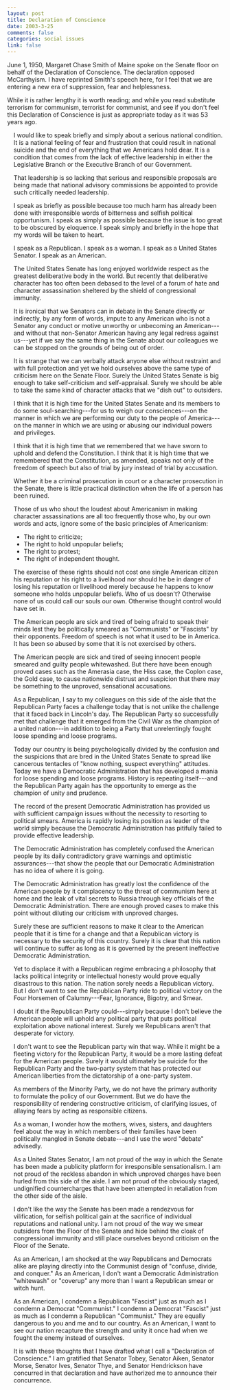 ```yaml
--- 
layout: post
title: Declaration of Conscience
date: 2003-3-25
comments: false
categories: social issues
link: false
---
```

June 1, 1950, Margaret Chase Smith of Maine spoke on the Senate floor on behalf of the Declaration of Conscience. The declaration opposed McCarthyism. I have reprinted Smith's speech here, for I feel that we are entering a new era of suppression, fear and helplessness.

While it is rather lengthy it is worth reading; and while you read substitute terrorism for communism, terrorist for communist, and see if you don't feel this Declaration of Conscience is just as appropriate today as it was 53 years ago.

<div style="margin-left: 15px; margin-right: 15px text-align: justify;">

I would like to speak briefly and simply about a serious national condition. It is a national feeling of fear and frustration that could result in national suicide and the end of everything that we Americans hold dear. It is a condition that comes from the lack of  effective leadership in either the Legislative Branch or the Executive Branch of our Government.

That leadership is so lacking that serious and responsible proposals are being made that national advisory commissions be appointed to provide such critically needed leadership.

I speak as briefly as possible because too much harm has already been done with irresponsible words of bitterness and selfish political opportunism. I speak as simply as possible because the issue is too great to be obscured by eloquence. I speak simply and briefly in the hope that my words will be taken to heart.

I speak as a Republican. I speak as a woman. I speak as a United States Senator. I speak as an American.

The United States Senate has long enjoyed worldwide respect as the greatest       deliberative body in the world. But recently that deliberative character has too often been debased to the level of a forum of hate and character assassination sheltered by the shield of congressional immunity.

It is ironical that we Senators can in debate in the Senate directly or indirectly, by any form of words, impute to any American who is not a Senator any conduct or motive unworthy or unbecoming an American---and without that non-Senator American having any legal redress against us---yet if we say the same thing in the Senate about our colleagues we can be stopped on the grounds of being out of order.

It is strange that we can verbally attack anyone else without restraint and with full protection and yet we hold ourselves above the same type of criticism here on the Senate Floor. Surely the United States Senate is big enough to take self-criticism and self-appraisal. Surely we should be able to take the same kind of character attacks that we "dish out" to outsiders.

I think that it is high time for the United States Senate and its members to do some soul-searching---for us to weigh our consciences---on the manner in which we are performing our duty to the people of America---on the manner in which we are using or abusing our individual powers and privileges.

I think that it is high time that we remembered that we have sworn to uphold and defend the Constitution. I think that it is high time that we remembered that the Constitution, as amended, speaks not only of the freedom of speech but also of trial by jury instead of trial by accusation.

Whether it be a criminal prosecution in court or a character prosecution in the Senate, there is little practical distinction when the life of a person has been ruined.

Those of us who shout the loudest about Americanism in making character assassinations  are all too frequently those who, by our own words and acts, ignore some of the basic principles of Americanism:

<ul>

<li>The right to criticize;

<li>The right to hold unpopular beliefs;

<li>The right to protest;

<li>The right of independent thought.

</ul>

The exercise of these rights should not cost one single American citizen his reputation or his right to a livelihood nor should he be in danger of losing his reputation or livelihood merely because he happens to know someone who holds unpopular beliefs. Who of us doesn't? Otherwise none of us could call our souls our own. Otherwise thought control would have set in.

The American people are sick and tired of being afraid to speak their minds lest they be politically smeared as "Communists" or "Fascists" by their opponents. Freedom of speech is not what it used to be in America. It has been so abused       by some that it is not exercised by others.

The American people are sick and tired of seeing innocent people smeared and guilty people whitewashed. But there have been enough proved cases such as the Amerasia case, the Hiss case, the Coplon case, the Gold case, to cause nationwide distrust and suspicion that there may be something to the unproved, sensational accusations.

As a Republican, I say to my colleagues on this side of the aisle that the Republican Party faces a challenge today that is not unlike the challenge that it faced back in Lincoln's day. The Republican Party so successfully met that challenge that it emerged from the Civil War as the champion of a united nation---in addition to being a Party that unrelentingly fought loose spending and loose programs.

Today our country is being psychologically divided by the confusion and the suspicions that are bred in the United States Senate to spread like cancerous tentacles of "know nothing, suspect everything" attitudes. Today we have a Democratic Administration that has developed a mania for loose spending and loose programs. History is repeating itself---and the Republican Party again has the opportunity to emerge as the champion of unity and prudence.

The record of the present Democratic Administration has provided us with sufficient campaign issues without the necessity to resorting to political smears. America is rapidly losing its position as leader of the world simply because the Democratic Administration has pitifully failed to provide effective leadership.

The Democratic Administration has completely confused the American people by its daily contradictory grave warnings and optimistic assurances---that show the people that our Democratic Administration has no idea of where it is going.

The Democratic Administration has greatly lost the confidence of the American people by it complacency to the threat of communism here at home and the leak of vital secrets to Russia through key officials of the Democratic Administration. There are enough proved cases to make this point without diluting our criticism with unproved charges.

Surely these are sufficient reasons to make it clear to the American people that it is time for a change and that a Republican victory is necessary to the security of this country. Surely it is clear that this nation will continue to suffer as long as it is governed by the present ineffective Democratic Administration.

Yet to displace it with a Republican regime embracing a philosophy that lacks political integrity or intellectual honesty would prove equally disastrous to this nation. The nation sorely needs a Republican victory. But I don't want to see the Republican Party ride to political victory on the Four Horsemen of Calumny---Fear, Ignorance, Bigotry, and Smear.

I doubt if the Republican Party could---simply because I don't believe the American people will uphold any political party that puts political exploitation above national interest. Surely we Republicans aren't that desperate for victory.

I don't want to see the Republican party win that way. While it might be a fleeting victory for the Republican Party, it would be a more lasting defeat for the American people. Surely it would ultimately be suicide for the Republican Party and the two-party system that has protected our American liberties from the dictatorship of a one-party system.

As members of the Minority Party, we do not have the primary authority to formulate the policy of our Government. But we do have the responsibility of rendering constructive criticism, of clarifying issues, of allaying fears by acting as responsible citizens.

As a woman, I wonder how the mothers, wives, sisters, and daughters feel about the way in which members of their families have been politically mangled in Senate debate---and I use the word "debate" advisedly.

As a United States Senator, I am not proud of the way in which the Senate has been made a publicity platform for irresponsible sensationalism. I am not proud of the reckless abandon in which unproved charges have been hurled from this side of the aisle. I am not proud of the obviously staged, undignified countercharges that have been attempted in retaliation from the other side of the aisle.

I don't like the way the Senate has been made a rendezvous for vilification, for       selfish political gain at the sacrifice of individual reputations and national unity. I am not proud of the way we smear outsiders from the Floor of the Senate and hide behind the cloak of congressional immunity and still place ourselves beyond criticism on the Floor of the Senate.

As an American, I am shocked at the way Republicans and Democrats alike are playing directly into the Communist design of "confuse, divide, and conquer." As an American, I don't want a Democratic Administration "whitewash" or "coverup" any more than I want a Republican smear or witch hunt.

As an American, I condemn a Republican "Fascist" just as much as I condemn a       Democrat "Communist." I condemn a Democrat "Fascist" just as much as I       condemn a Republican "Communist." They are equally dangerous to you and me and to our country. As an American, I want to see our nation recapture the strength and unity it once had when we fought the enemy instead of ourselves.

It is with these thoughts that I have drafted what I call a "Declaration of       Conscience." I am gratified that Senator Tobey, Senator Aiken, Senator Morse, Senator Ives, Senator Thye, and Senator Hendrickson have concurred in that declaration and have authorized me to announce their concurrence.

</div>
